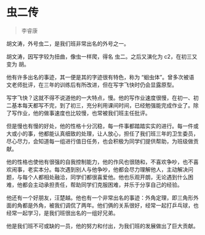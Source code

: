 # 虫二传

> 李睿康

胡文涛，外号虫二，是我们班非常出名的外号之一。

胡文涛，因写字较为扭曲，像虫一样爬，得名 虫二。之后又演化为 c2，在初三又变为 胡。

他有许多出名的事迹，其一便是其的字迹很有特色，称为 “蛔虫体”。曾多次被语文老师批评，在三年的训练后有所改进，但在写字飞快时仍会显露原型。

写字飞快？这就不得不说道他的一大特点，慢。他的写作业速度很慢，在初一、初二基本每天都写不完，到了初三，充分利用课间时间，已经勉强能完成作业了。除了写作业，他的做事速度也比较慢，也常被我们班主任批评。

但是慢也有慢的好处，他的性格十分沉稳，每一件事都踏踏实实的进行。每一件或大或小的事，他都能认真细致的处理，让人放心，担任了我们班三年的卫生委员，尽心尽力，会知道每一组进行值日任务，也会积极为同学们提供帮助，为班级做贡献。

他的性格也使他有很强的自我控制能力，他的作风也很随和，不喜欢争吵，也不喜欢闹事，老实本分。每次遇到别人与他争吵，他都会尽力理解他人，主动解决问题，与每个人都相处融洽，同学们都很喜爱他。他也乐观开朗，无论遇到什么困难，他都会主动承担责任，帮助同学们克服困难，并乐于分享自己的经验。

他还有一个好朋友，汪楚越。他也有一个非常出名的事迹：外角定理，即三角形外面的角都是外角，被我们调侃了两年。他们俩的关系很好，经常一起打乒乓球，也经常一起学习，是我们班很出名的一组好兄弟。

他是我们班不可或缺的一员，他的努力和付出，为我们班的发展做出了巨大贡献。